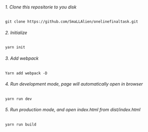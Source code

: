 ###### 1. Clone this repositorie to you disk
```
git clone https://github.com/SmaLLAlien/onelinefinaltask.git
```
###### 2. Initialize
```
yarn init
```
###### 3. Add webpack
```
Yarn add webpack -D
```
###### 4. Run development mode, page will automatically  open in browser
```
yarn run dev
```
###### 5. Run production mode, and open index.html from dist/index.html
```
yarn run build
```